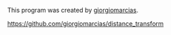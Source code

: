 This program was created by [giorgiomarcias](https://github.com/giorgiomarcias).

https://github.com/giorgiomarcias/distance_transform

